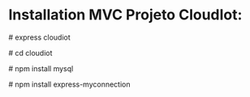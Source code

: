 # Installation MVC Projeto CloudIot:
<p># express cloudiot</p>
<p># cd cloudiot</p>
<p># npm install mysql</p>
<p># npm install express-myconnection</p>
